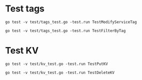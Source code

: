 # Test tags

```
go test -v test/tags_test.go -test.run TestModifyServiceTag

go test -v test/tags_test.go -test.run TestFilterByTag
```

# Test KV

```
go test -v test/kv_test.go -test.run TestPutKV

go test -v test/kv_test.go -test.run TestDeleteKV
```
